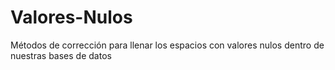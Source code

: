 # Valores-Nulos
Métodos de corrección para llenar los espacios con valores nulos dentro de nuestras bases de datos
